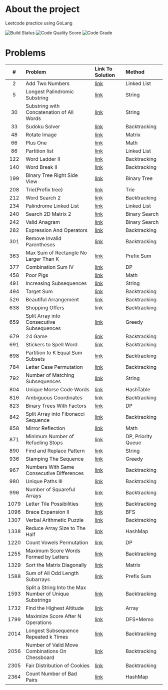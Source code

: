 <!-- ABOUT THE PROJECT -->

# About the project

Leetcode practice using GoLang

![Build Status](https://github.com/serhii-soboliev/golc/actions/workflows/go.yml/badge.svg)
![Code Quality Score](https://api.codiga.io/project/34041/score/svg)
![Code Grade](https://api.codiga.io/project/34041/status/svg)

# Problems

|#  | Problem          | Link To Solution                              | Method               |
|:-:| :---             | :-                                            | :-                   |
|2| Add Two Numbers | [link](pkg/linkedlist/2.add_two_numbers.go)| Linked List|
|5| Longest Palindromic Substring | [link](pkg/string/5.longest_palindromic_substring.go)| String|
|30| Substring with Concatenation of All Words | [link](pkg/string/30.substring_with_concatenation_of_all_words.go)| String|
|33| Sudoku Solver | [link](pkg/backtracking/33.sudoku_solver.go)| Backtracking|
|48| Rotate Image | [link](pkg/matrix/48.rotate_image.go)| Matrix|
|66| Plus One | [link](pkg/math/66.plus_one.go)| Math |
|86| Partition list | [link](pkg/linkedlist/86.partition_list.go)| Linked List|
|122| Word Ladder II | [link](pkg/backtracking/126.word_ladder_2.go)| Backtracking|
|140| Word Break II | [link](pkg/backtracking/140.word_break_2.go)| Backtracking|
|199| Binary Tree Right Side View | [link](pkg/tree/199.binary_tree_right_side_view.go)| Binary Tree|
|208| Trie(Prefix tree) | [link](pkg/datastructures/trie/208.trie.go)| Trie|
|212| Word Search 2 | [link](pkg/backtracking/212.word_search_2.go)| Backtracking |
|234| Palindrome Linked List | [link](pkg/linkedlist/234.palindrome_linked_list.go)| Linked List |
|240| Search 2D Matrix 2 | [link](pkg/binarysearch/240.search_2d_matrix_ll.go)| Binary Search |
|242| Valid Anagram | [link](pkg/string/242.valid_anagram.go)| Binary Search |
|282| Expression And Operators| [link](pkg/backtracking/282.expression_add_operators.go)| Backtracking |
|301| Remove Invalid Parentheses| [link](pkg/backtracking/301.remove_invalid_parentheses.go)| Backtracking |
|363| Max Sum of Rectangle No Larger Than K| [link](pkg/matrix/363.max_sum_rectangle_no_larger_k.go)| Prefix Sum |
|377| Combination Sum IV | [link](pkg/dynamicprogramming/377.combination_sum_4.go)| DP |
|458| Poor Pigs | [link](pkg/math/458.poor_pigs.go)| Math |
|491| Increasing Subsequences| [link](pkg/backtracking/491.increasing_subsequences.go)| String|
|494| Target Sum | [link](pkg/backtracking/494.target_sum.go)| Backtracking|
|526| Beautiful Arrangement | [link](pkg/backtracking/526.beautiful_arrangement.go)| Backtracking|
|638| Shopping Offers  | [link](pkg/backtracking/638.shopping_offers.go)| Backtracking|
|659| Split Array into Consecutive Subsequences  | [link](pkg/greedy/659.split_array_into_consecutive_subsequences.go)| Greedy|
|679| 24 Game  | [link](pkg/backtracking/679.24_game.go)| Backtracking|
|691| Stickers to Spell Word | [link](pkg/backtracking/691.stickers_to_spell_word.go)| Backtracking|
|698| Partition to K Equal Sum Subsets  | [link](pkg/backtracking/698.partition_k_equal_sum_subsets.go)| Backtracking |
|784| Letter Case Permutation  | [link](pkg/backtracking/784.letter_case_permutation.go)| Backtracking |
|792| Number of Matching Subsequences  | [link](pkg/string/792.number_of_matching_subsequences.go)| String|
|804| Unique Morse Code Words | [link](pkg/string/804.unique_morse_code_words.go)| HashTable|
|816| Ambiguous Coordinates | [link](pkg/backtracking/816.ambiguous_coordinates.go)| Backtracking|
|823| Binary Trees With Factors | [link](pkg/dynamicprogramming/823.binary_trees_with_factors.go)| DP|
|842| Split Array into Fibonacci Sequence | [link](pkg/backtracking/842.split_array_into_fibonacci_sequence.go)| Backtracking|
|858| Mirror Reflection| [link](pkg/math/858.mirror_reflection.go)| Math|
|871| Minimum Number of Refueling Stops| [link](pkg/dynamicprogramming/871.minimum_number_of_refst.go)| DP, Priority Queue|
|890| Find and Replace Pattern| [link](pkg/string/890.find_and_replace_pattern.go)| String|
|936| Stamping The Sequence| [link](pkg/greedy/936.stamping_the_sequence.go.go)| Greedy|
|967| Numbers With Same Consecutive Differences| [link](pkg/backtracking/967.numbers_with_same_consecutive_diff.go)| Backtracking|
|980| Unique Paths III| [link](pkg/backtracking/980.unique_paths_III.go)| Backtracking|
|996| Number of Squareful Arrays| [link](pkg/backtracking/996.number_of_squareful_arrays.go)| Backtracking|
|1079| Letter Tile Possibilities| [link](pkg/backtracking/1079.letter_tile_possibilities.go)| Backtracking |
|1096| Brace Expansion II| [link](pkg/bfs/1096.brace_expansion_II.go)| BFS |
|1307| Verbal Arithmetic Puzzle| [link](pkg/backtracking/1307.verbal_arithmetic_puzzle.go)| Backtracking |
|1338| Reduce Array Size to The Half| [link](pkg/hashmap/1338.reduce_array_size_to_the_half.go)| HashMap |
|1220| Count Vowels Permutation| [link](pkg/dynamicprogramming/1220.count_vowels_permutation.go)| DP|
|1255| Maximum Score Words Formed by Letters| [link](pkg/backtracking/1255.maximum_score_words_formed_by_letters.go)| Backtracking|
|1329| Sort the Matrix Diagonally| [link](pkg/matrix/1329.sort_matrix_diagonally.go)| Matrix|
|1588| Sum of All Odd Length Subarrays| [link](pkg/array/1588.sum_all_odd_length_subarrays.go)| Prefix Sum|
|1593| Split a String Into the Max Number of Unique Substrings| [link](pkg/backtracking/1593.split_string_into_max_number_of_unique_substrings.go)| Backtracking |
|1732| Find the Highest Altitude| [link](pkg/array/1732.highest_altitude.go)| Array|
|1799| Maximize Score After N Operations| [link](pkg/backtracking/1799.maximize_score_after_n_operations.go)| DFS+Memo|
|2014| Longest Subsequence Repeated k Times| [link](pkg/backtracking/2014.longest_subsequence_repeated_k_times.go)| Backtracking|
|2056| Number of Valid Move Combinations On Chessboard| [link](pkg/backtracking/2014.longest_subsequence_repeated_k_times.go)| Backtracking|
|2305| Fair Distribution of Cookies| [link](pkg/backtracking/2305.fair_distribution_cookies.go)| Backtracking|
|2364| Count Number of Bad Pairs| [link](pkg/hashmap/2364.count_number_of_bad_pairs.go)| HashMap|
